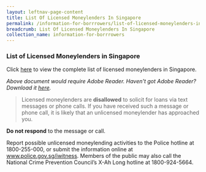 ```yaml
---
layout: leftnav-page-content
title: List Of Licensed Moneylenders In Singapore
permalink: /information-for-borrrowers/list-of-licensed-moneylenders-in-singapore/
breadcrumb: List Of Licensed Moneylenders In Singapore
collection_name: information-for-borrrowers
---
```


### List of Licensed Moneylenders in Singapore


Click [here](https://www.mlaw.gov.sg/content/dam/minlaw/rom/Moneylenders/List%20of%20Moneylenders.pdf) to view the complete list of licensed moneylenders in Singapore.

 
*Above document would require Adobe Reader. Haven't got Adobe Reader? Download it [here](http://get.adobe.com/reader/otherversions/).*


> Licensed moneylenders are **disallowed** to solicit for loans via text messages or phone calls. If you have received such a message or phone call, it is likely that an unlicensed moneylender has approached you.<br>

**Do not respond** to the message or call. <br>

Report possible unlicensed moneylending activities to the Police hotline at 1800-255-000, or submit the information online at www.police.gov.sg/iwitness. Members of the public may also call the National Crime Prevention Council’s X-Ah Long hotline at 1800-924-5664.


 

